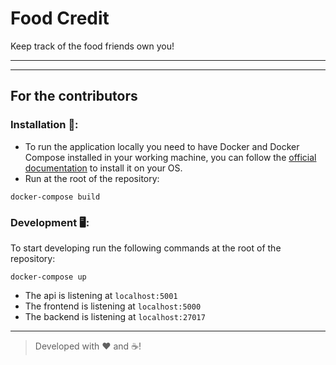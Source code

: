 # Food Credit

Keep track of the food friends own you!

---
---

## For the contributors

### Installation 🐳:

- To run the application locally you need to have Docker and Docker Compose installed in your working machine, you can follow the [official documentation](https://docs.docker.com/engine/installation/) to install it on your OS.
- Run at the root of the repository:

```
docker-compose build
```

### Development 🖥:
To start developing run the following commands at the root of the repository:

```
docker-compose up
```

- The api is listening at `localhost:5001`
- The frontend is listening at `localhost:5000`
- The backend is listening at `localhost:27017`


---
> Developed with :heart: and :coffee:!
